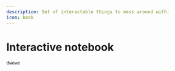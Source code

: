 ```yaml
---
description: Set of interactable things to mess around with.
icon: book
---
```


# Interactive notebook



```runkit nodeVersion="18.x.x"
dwewe
```
